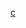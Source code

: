 [c](https://leetcode.com/problems/daily-temperatures/solutions/5759060/daily-temperatures-easiest-explanation-youll-see)

